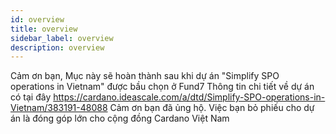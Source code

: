 ```yaml
---
id: overview
title: overview
sidebar_label: overview
description: overview
--- 
```

Cảm ơn bạn, Mục này sẽ hoàn thành sau khi dự án "Simplify SPO operations in Vietnam" được bầu chọn ở Fund7
Thông tin chi tiết về dự án có tại đây https://cardano.ideascale.com/a/dtd/Simplify-SPO-operations-in-Vietnam/383191-48088
Cảm ơn bạn đã ủng hộ. Việc bạn bỏ phiếu cho dự án là đóng góp lớn cho cộng đồng Cardano Việt Nam

